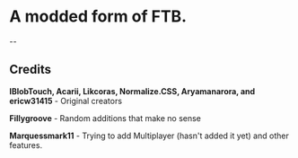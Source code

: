 # A modded form of FTB.

--
## Credits


**IBlobTouch, Acarii, Likcoras, Normalize.CSS, Aryamanarora, and ericw31415** - Original creators

**Fillygroove** - Random additions that make no sense

**Marquessmark11** - Trying to add Multiplayer (hasn't added it yet) and other features.
